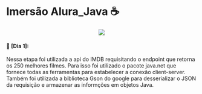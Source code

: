 <h1 align=center"> Imersão Alura_Java ☕ </h1>
                 <p align="center"><img src="http://img.shields.io/static/v1?label=STATUS&message=EM%20DESENVOLVIMENTO&color=GREEN&style=for-the-badge"/></p>
                 <h4> 🏁 [Dia 1]: </h4>
                 <p> Nessa etapa foi utilizada a api do IMDB requisitando o endpoint que retorna os 250 melhores filmes. Para isso foi utilizado o pacote java.net que fornece todas as ferramentas para estabelecer a conexão client-server.
Também foi utilizada a biblioteca Gson do google para desserializar o JSON da requisição e armazenar as informções em objetos Java.
